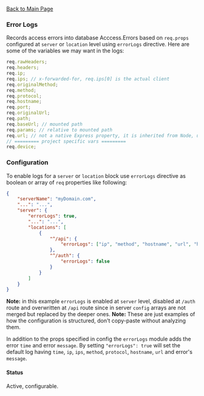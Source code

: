 [Back to Main Page](https://github.com/SorinGFS/webaccess#configuration)

### Error Logs

Records access errors into database Acccess.Errors based on `req.props` configured at `server` or `location` level using `errorLogs` directive.
Here are some of the variables we may want in the logs:

```js
req.rawHeaders;
req.headers;
req.ip;
req.ips; // x-forwarded-for, req.ips[0] is the actual client
req.originalMethod;
req.method;
req.protocol;
req.hostname;
req.port;
req.originalUrl;
req.path;
req.baseUrl; // mounted path
req.params; // relative to mounted path
req.url; // not a native Express property, it is inherited from Node, used in urlRewrite
// ========= project specific vars =========
req.device;
```

### Configuration

To enable logs for a `server` or `location` block use `errorLogs` directive as boolean or array of `req` properties like following:

```json
{
    "serverName": "myDomain.com",
    "...": "...",
    "server": {
        "errorLogs": true,
        "...": "...",
        "locations": [
            {
                "^/api": {
                    "errorLogs": ["ip", "method", "hostname", "url", "headers"]
                },
                "^/auth": {
                    "errorLogs": false
                }
            }
        ]
    }
}
```

**Note:** in this example `errorLogs` is enabled at `server` level, disabled at `/auth` route and overwritten at `/api` route since in server `config` arrays are not merged but replaced by the deeper ones.
**Note:** These are just examples of how the configuration is structured, don't copy-paste without analyzing them.

In addition to the props specified in config the `errorLogs` module adds the error `time` and error `message`. By setting `"errorLogs": true` will set the default log having `time`, `ip`, `ips`, `method`, `protocol`, `hostname`, `url` and error's `message`.

#### Status

Active, configurable.
